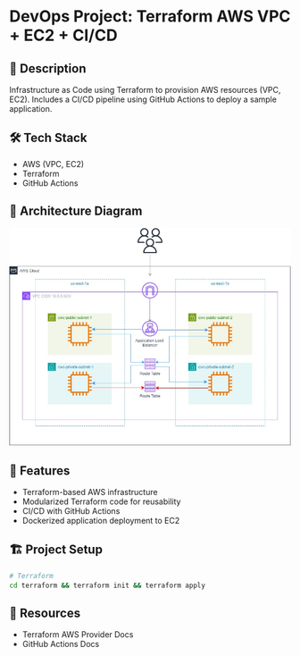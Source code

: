 # DevOps Project: Terraform AWS VPC + EC2 + CI/CD

## 📌 Description

Infrastructure as Code using Terraform to provision AWS resources (VPC, EC2). Includes a CI/CD pipeline using GitHub Actions to deploy a sample application.

## 🛠️ Tech Stack

- AWS (VPC, EC2)
- Terraform
- GitHub Actions

## 🧱 Architecture Diagram

![Architecture](https://github.com/assefa-altaye/dip-EC2-via-terraform/raw/main/Architecture/Multi%20AZ%20deployment.jpg)

## 🚀 Features

- Terraform-based AWS infrastructure
- Modularized Terraform code for reusability
- CI/CD with GitHub Actions
- Dockerized application deployment to EC2

## 🏗️ Project Setup

```bash
# Terraform
cd terraform && terraform init && terraform apply
```

## 📎 Resources

- Terraform AWS Provider Docs
- GitHub Actions Docs
